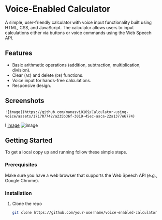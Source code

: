 # Voice-Enabled Calculator

A simple, user-friendly calculator with voice input functionality built using HTML, CSS, and JavaScript. The calculator allows users to input calculations either via buttons or voice commands using the Web Speech API.

## Features

- Basic arithmetic operations (addition, subtraction, multiplication, division).
- Clear (`AC`) and delete (`DE`) functions.
- Voice input for hands-free calculations.
- Responsive design.


## Screenshots

    ![image](https://github.com/manasvi0109/Calculator-using-voice/assets/171707742/a235b36f-3019-45ec-aaca-22a1377e6774) 
   ! [image](https://github.com/manasvi0109/Calculator-using-voice/assets/171707742/37d7cac1-fcf3-4382-a663-4eee611ac52c)
![image](https://github.com/manasvi0109/Calculator-using-voice/assets/171707742/a1a25c87-536f-4277-97df-61de6fe3c11b)



## Getting Started

To get a local copy up and running follow these simple steps.

### Prerequisites

Make sure you have a web browser that supports the Web Speech API (e.g., Google Chrome).

### Installation

1. Clone the repo
   ```sh
   git clone https://github.com/your-username/voice-enabled-calculator.git
